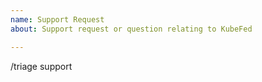 ```yaml
---
name: Support Request
about: Support request or question relating to KubeFed

---
```


<!--
STOP -- PLEASE READ!

GitHub is not the right place for support requests.

You can post your question on the [Kubernetes Slack](http://slack.k8s.io/) in the channel of `#sig-multicluster` to discuss KubeFed issues.

-->

<!-- DO NOT EDIT BELOW THIS LINE -->

/triage support
